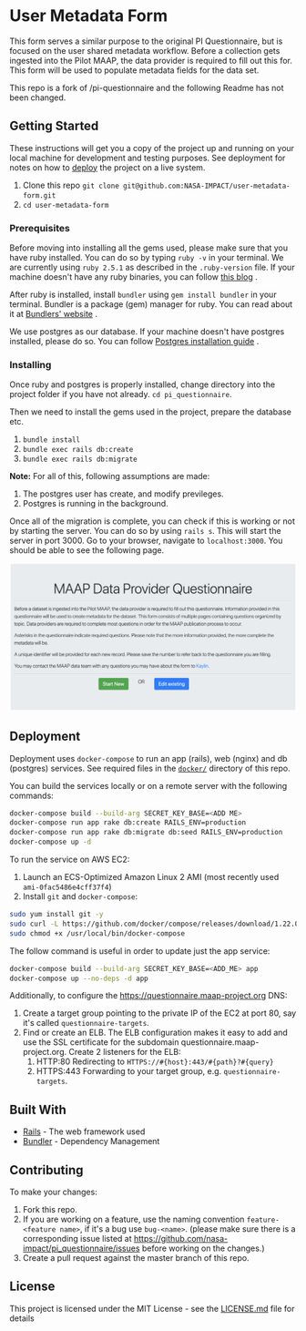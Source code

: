 # User Metadata Form

This form serves a similar purpose to the original PI Questionnaire, but is focused on the user shared metadata workflow. Before a collection gets ingested into the Pilot MAAP, the data provider is required to fill out this for. This form will be used to populate metadata fields for the data set.

This repo is a fork of /pi-questionnaire and the following Readme has not been changed.

## Getting Started

These instructions will get you a copy of the project up and running on your local machine for development and testing purposes. See deployment for notes on how to [deploy](#deployment) the project on a live system.

1. Clone this repo `git clone git@github.com:NASA-IMPACT/user-metadata-form.git`
2. `cd user-metadata-form`

### Prerequisites

Before moving into installing all the gems used, please make sure that you have ruby installed. You can do so by typing `ruby -v` in your terminal. We are currently using `ruby 2.5.1` as described in the `.ruby-version` file. If your machine doesn't have any ruby binaries, you can follow [this blog](https://www.phusionpassenger.com/library/walkthroughs/deploy/ruby/ownserver/nginx/oss/install_language_runtime.html) .

After ruby is installed, install `bundler` using `gem install bundler` in your terminal. Bundler is a package (gem) manager for ruby. You can read about it at [Bundlers' website](https://bundler.io/) .

We use postgres as our database. If your machine doesn't have postgres installed, please do so. You can follow [Postgres installation guide](https://wiki.postgresql.org/wiki/Detailed_installation_guides) .

### Installing

Once ruby and postgres is properly installed, change directory into the project folder if you have not already. `cd pi_questionnaire`.

Then we need to install the gems used in the project, prepare the database etc.

1. `bundle install`
2. `bundle exec rails db:create`
3. `bundle exec rails db:migrate`

**Note:** For all of this, following assumptions are made:

1. The postgres user has create, and modify previleges.
2. Postgres is running in the background.

Once all of the migration is complete, you can check if this is working or not by starting the server. You can do so by using `rails s`. This will start the server in port 3000. Go to your browser, navigate to `localhost:3000`. You should be able to see the following page.

![screenshot_home.jpg](./images/screenshot_home.png)

## Deployment

Deployment uses `docker-compose` to run an app (rails), web (nginx) and db (postgres) services. See required files in the [`docker/`](./docker) directory of this repo.

You can build the services locally or on a remote server with the following commands:

```bash
docker-compose build --build-arg SECRET_KEY_BASE=<ADD ME>
docker-compose run app rake db:create RAILS_ENV=production
docker-compose run app rake db:migrate db:seed RAILS_ENV=production
docker-compose up -d
```

To run the service on AWS EC2:

1. Launch an ECS-Optimized Amazon Linux 2 AMI (most recently used `ami-0fac5486e4cff37f4`)
2. Install `git` and `docker-compose`:

```bash
sudo yum install git -y
sudo curl -L https://github.com/docker/compose/releases/download/1.22.0/docker-compose-$(uname -s)-$(uname -m) -o /usr/local/bin/docker-compose
sudo chmod +x /usr/local/bin/docker-compose
```

The follow command is useful in order to update just the app service:

```bash
docker-compose build --build-arg SECRET_KEY_BASE=<ADD_ME> app
docker-compose up --no-deps -d app
```

Additionally, to configure the https://questionnaire.maap-project.org DNS:

1. Create a target group pointing to the private IP of the EC2 at port 80, say it's called `questionnaire-targets`.
2. Find or create an ELB. The ELB configuration makes it easy to add and use the SSL certificate for the subdomain questionnaire.maap-project.org. Create 2 listeners for the ELB:
    1. HTTP:80 Redirecting to `HTTPS://#{host}:443/#{path}?#{query}`
    2. HTTPS:443 Forwarding to your target group, e.g. `questionnaire-targets`.


## Built With

* [Rails](https://rubyonrails.org/) - The web framework used
* [Bundler](https://bundler.io/) - Dependency Management

## Contributing

To make your changes:

1. Fork this repo.
2. If you are working on a feature, use the naming convention `feature-<feature name>`, if it's a bug use `bug-<name>`. (please make sure there is a corresponding issue listed at https://github.com/nasa-impact/pi_questionnaire/issues before working on the changes.)
3. Create a pull request against the master branch of this repo.

## License

This project is licensed under the MIT License - see the [LICENSE.md](LICENSE.md) file for details
